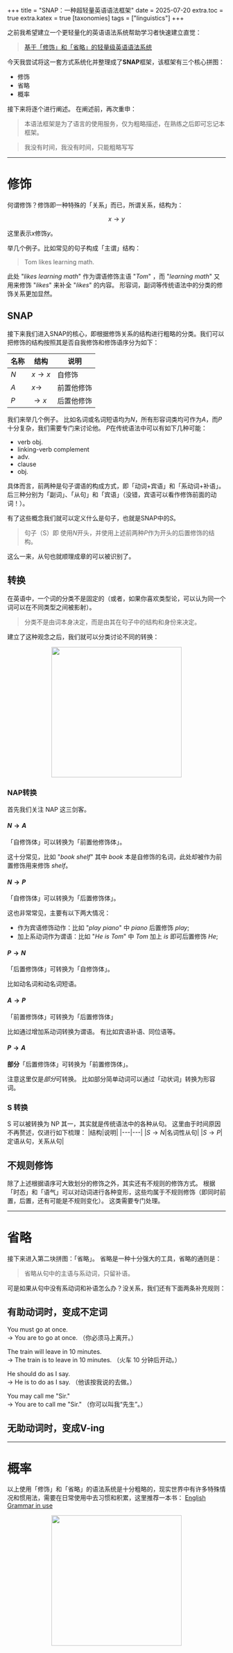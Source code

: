 +++
title = "SNAP：一种超轻量英语语法框架"
date = 2025-07-20
extra.toc = true
extra.katex = true
[taxonomies]
tags = ["linguistics"]
+++

之前我希望建立一个更轻量化的英语语法系统帮助学习者快速建立直觉：
> [基于「修饰」和「省略」的轻量级英语语法系统](/posts/light-weight-english-syntax)

今天我尝试将这一套方式系统化并整理成了**SNAP**框架，该框架有三个核心拼图：
- 修饰
- 省略
- 概率

接下来将逐个进行阐述。
在阐述前，再次重申：

> 本语法框架是为了语言的使用服务，仅为粗略描述，在熟练之后即可忘记本框架。

> 我没有时间，我没有时间，只能粗略写写
---
# 修饰
何谓修饰？修饰即一种特殊的「关系」而已，所谓关系，结构为：

$$
x \rightarrow y
$$

这里表示$x$修饰$y$。

举几个例子。比如常见的句子构成「主谓」结构：

> Tom likes learning math.

此处 "*likes learning math*" 作为谓语修饰主语 "*Tom*" ，而 "*learning math*" 又用来修饰 "*likes*" 来补全 "*likes*" 的内容。
形容词，副词等传统语法中的分类的修饰关系更加显然。

## SNAP
接下来我们进入SNAP的核心，即根据修饰关系的结构进行粗略的分类。我们可以把修饰的结构按照其是否自我修饰和修饰语序分为如下：

|名称|结构|说明|
|---|---|---|
|*N*|$x \rightarrow x$|自修饰|
|*A*|$x \rightarrow$|前置他修饰|
|*P*|$\rightarrow x$|后置他修饰|

我们来举几个例子。
比如名词或名词短语均为*N*，所有形容词类均可作为*A*，而*P*十分复杂，我们需要专门来讨论他。
*P*在传统语法中可以有如下几种可能：
- verb obj.
- linking-verb complement
- adv.
- clause
- obj.

具体而言，前两种是句子谓语的构成方式，即「动词+宾语」和「系动词+补语」。
后三种分别为「副词」、「从句」和「宾语」（没错，宾语可以看作修饰前面的动词！）。

有了这些概念我们就可以定义什么是句子，也就是SNAP中的*S*。

> 句子（S）即 使用*N*开头，并使用上述前两种*P*作为开头的后置修饰的结构。

这么一来，从句也就顺理成章的可以被识别了。

## 转换
在英语中，一个词的分类不是固定的（或者，如果你喜欢类型论，可以认为同一个词可以在不同类型之间被影射）。

> 分类不是由词本身决定，而是由其在句子中的结构和身份来决定。

建立了这种观念之后，我们就可以分类讨论不同的转换：

<center>
<img src="/img/blog/snap-grammar/snap-convertion.png" width=300/><br/>
</center>

### NAP转换
首先我们关注 NAP 这三剑客。
#### $N \rightarrow A$
「自修饰体」可以转换为「前置他修饰体」。

这十分常见，比如 "*book shelf*" 其中 *book* 本是自修饰的名词，此处却被作为前置修饰用来修饰 *shelf*。 

#### $N \rightarrow P$
「自修饰体」可以转换为「后置修饰体」。

这也非常常见，主要有以下两大情况：
- 作为宾语修饰动作：比如 "*play piano*" 中 *piano* 后置修饰 *play*;
- 加上系动词作为谓语：比如 "*He is Tom*" 中 *Tom* 加上 *is* 即可后置修饰 *He*;

#### $P \rightarrow N$
「后置修饰体」可转换为「自修饰体」。

比如动名词和动名词短语。

#### $A \rightarrow P$
「前置修饰体」可转换为「后置修饰体」

比如通过增加系动词转换为谓语。
有比如宾语补语、同位语等。

#### $P \rightarrow A$
**部分**「后置修饰体」可转换为「前置修饰体」。

注意这里仅是*部分*可转换。
比如部分简单动词可以通过「动状词」转换为形容词。


### S 转换
S 可以被转换为 NP 其一，其实就是传统语法中的各种从句。
这里由于时间原因不再赘述，仅进行如下梳理：
|结构|说明|
|---|---|
|$S \rightarrow N$|名词性从句|
|$S \rightarrow P$|定语从句，关系从句|

## 不规则修饰
除了上述根据语序可大致划分的修饰之外，其实还有不规则的修饰方式。
根据「时态」和「语气」可以对动词进行各种变形，这些均属于不规则修饰（即同时前置，后置，还有可能是不规则变化）。
这类需要专门处理。

---
# 省略
接下来进入第二块拼图：「省略」。
省略是一种十分强大的工具，省略的通则是：

> 省略从句中的主语与系动词，只留补语。

可是如果从句中没有系动词和补语怎么办？没关系，我们还有下面两条补充规则：
## 有助动词时，变成不定词
You must go at once.  
→ You are to go at once. （你必须马上离开。）

The train will leave in 10 minutes.  
→ The train is to leave in 10 minutes. （火车 10 分钟后开动。）

He should do as I say.  
→ He is to do as I say. （他该按我说的去做。）

You may call me "Sir."  
→ You are to call me "Sir." （你可以叫我“先生”。）

## 无助动词时，变成V-ing


---
# 概率
以上使用「修饰」和「省略」的语法系统是十分粗略的，现实世界中有许多特殊情况和惯用法，需要在日常使用中去习惯和积累，这里推荐一本书：
[English Grammar in use](https://www.amazon.com/English-Grammar-Use-Book-Answers/dp/1108457657)

<center>
<img src="/img/blog/snap-grammar/english-grammar-in-use.jpg" width=300/><br/>
</center>

